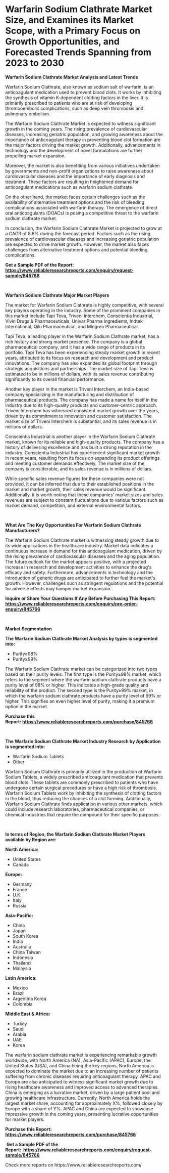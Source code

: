 <p><h1>Warfarin Sodium Clathrate Market Size, and Examines its Market Scope, with a Primary Focus on Growth Opportunities, and Forecasted Trends Spanning from 2023 to 2030</h1></p><p><strong>Warfarin Sodium Clathrate Market Analysis and Latest Trends</strong></p>
<p><p>Warfarin Sodium Clathrate, also known as sodium salt of warfarin, is an anticoagulant medication used to prevent blood clots. It works by inhibiting the synthesis of vitamin K-dependent clotting factors in the liver. It is primarily prescribed to patients who are at risk of developing thromboembolic complications, such as deep vein thrombosis and pulmonary embolism.</p><p>The Warfarin Sodium Clathrate Market is expected to witness significant growth in the coming years. The rising prevalence of cardiovascular diseases, increasing geriatric population, and growing awareness about the importance of anticoagulant therapy in preventing blood clot formation are the major factors driving the market growth. Additionally, advancements in technology and the development of novel formulations are further propelling market expansion.</p><p>Moreover, the market is also benefiting from various initiatives undertaken by governments and non-profit organizations to raise awareness about cardiovascular diseases and the importance of early diagnosis and treatment. These factors are resulting in heightened demand for anticoagulant medications such as warfarin sodium clathrate.</p><p>On the other hand, the market faces certain challenges such as the availability of alternative treatment options and the risk of bleeding complications associated with warfarin therapy. The emergence of direct oral anticoagulants (DOACs) is posing a competitive threat to the warfarin sodium clathrate market.</p><p>In conclusion, the Warfarin Sodium Clathrate Market is projected to grow at a CAGR of 8.8% during the forecast period. Factors such as the rising prevalence of cardiovascular diseases and increasing geriatric population are expected to drive market growth. However, the market also faces challenges from alternative treatment options and potential bleeding complications.</p></p>
<p><strong>Get a Sample PDF of the Report:&nbsp; <a href="https://www.reliableresearchreports.com/enquiry/request-sample/845766">https://www.reliableresearchreports.com/enquiry/request-sample/845766</a></strong></p>
<p>&nbsp;</p>
<p><strong>Warfarin Sodium Clathrate Major Market Players</strong></p>
<p><p>The market for Warfarin Sodium Clathrate is highly competitive, with several key players operating in the industry. Some of the prominent companies in this market include Tapi Teva, Triveni Interchem, Conscientia Industrial, Vivin Drugs & Pharmaceuticals, Univar Pharma Ingredients, Indtek International, Qilu Pharmaceutical, and Mingren Pharmaceutical.</p><p>Tapi Teva, a leading player in the Warfarin Sodium Clathrate market, has a rich history and strong market presence. The company is a global pharmaceutical company, and it has a wide range of products in its portfolio. Tapi Teva has been experiencing steady market growth in recent years, attributed to its focus on research and development and product innovations. The company has also expanded its global footprint through strategic acquisitions and partnerships. The market size of Tapi Teva is estimated to be in millions of dollars, with its sales revenue contributing significantly to its overall financial performance.</p><p>Another key player in the market is Triveni Interchem, an India-based company specializing in the manufacturing and distribution of pharmaceutical products. The company has made a name for itself in the industry due to its high-quality products and customer-centric approach. Triveni Interchem has witnessed consistent market growth over the years, driven by its commitment to innovation and customer satisfaction. The market size of Triveni Interchem is substantial, and its sales revenue is in millions of dollars.</p><p>Conscientia Industrial is another player in the Warfarin Sodium Clathrate market, known for its reliable and high-quality products. The company has a history of delivering excellence and has built a strong reputation in the industry. Conscientia Industrial has experienced significant market growth in recent years, resulting from its focus on expanding its product offerings and meeting customer demands effectively. The market size of the company is considerable, and its sales revenue is in millions of dollars.</p><p>While specific sales revenue figures for these companies were not provided, it can be inferred that due to their established positions in the market and market growth, their sales revenue would be significant. Additionally, it is worth noting that these companies' market sizes and sales revenues are subject to constant fluctuations due to various factors such as market demand, competition, and external environmental factors.</p></p>
<p>&nbsp;</p>
<p><strong>What Are The Key Opportunities For Warfarin Sodium Clathrate Manufacturers?</strong></p>
<p><p>The Warfarin Sodium Clathrate market is witnessing steady growth due to its wide applications in the healthcare industry. Market data indicates a continuous increase in demand for this anticoagulant medication, driven by the rising prevalence of cardiovascular diseases and the aging population. The future outlook for the market appears positive, with a projected increase in research and development activities to enhance the drug's efficacy and safety. Furthermore, advancements in technology and the introduction of generic drugs are anticipated to further fuel the market's growth. However, challenges such as stringent regulations and the potential for adverse effects may hamper market expansion.</p></p>
<p><strong>Inquire or Share Your Questions If Any Before Purchasing This Report: <a href="https://www.reliableresearchreports.com/enquiry/pre-order-enquiry/845766">https://www.reliableresearchreports.com/enquiry/pre-order-enquiry/845766</a></strong></p>
<p>&nbsp;</p>
<p><strong>Market Segmentation</strong></p>
<p><strong>The Warfarin Sodium Clathrate Market Analysis by types is segmented into:</strong></p>
<p><ul><li>Purity≥98%</li><li>Purity≥99%</li></ul></p>
<p><p>The Warfarin Sodium Clathrate market can be categorized into two types based on their purity levels. The first type is the Purity≥98% market, which refers to the segment where the warfarin sodium clathrate products have a purity level of 98% or higher. This indicates a high-grade quality and reliability of the product. The second type is the Purity≥99% market, in which the warfarin sodium clathrate products have a purity level of 99% or higher. This signifies an even higher level of purity, making it a premium option in the market.</p></p>
<p><strong>Purchase this Report:&nbsp;<a href="https://www.reliableresearchreports.com/purchase/845766">https://www.reliableresearchreports.com/purchase/845766</a></strong></p>
<p>&nbsp;</p>
<p><strong>The Warfarin Sodium Clathrate Market Industry Research by Application is segmented into:</strong></p>
<p><ul><li>Warfarin Sodium Tablets</li><li>Other</li></ul></p>
<p><p>Warfarin Sodium Clathrate is primarily utilized in the production of Warfarin Sodium Tablets, a widely prescribed anticoagulant medication that prevents blood clots. These tablets are commonly prescribed to patients who have undergone certain surgical procedures or have a high risk of thrombosis. Warfarin Sodium Tablets work by inhibiting the synthesis of clotting factors in the blood, thus reducing the chances of a clot forming. Additionally, Warfarin Sodium Clathrate finds application in various other markets, which could include research laboratories, pharmaceutical companies, or chemical industries that require the compound for their specific purposes.</p></p>
<p>&nbsp;</p>
<p><strong>In terms of Region, the Warfarin Sodium Clathrate Market Players available by Region are:</strong></p>
<p>
    <p> <strong> North America: </strong>
        <ul>
            <li>United States</li>
            <li>Canada</li>
        </ul>
        </p> 
    <p> <strong> Europe: </strong>
        <ul>
            <li>Germany</li>
            <li>France</li>
            <li>U.K.</li>
            <li>Italy</li>
            <li>Russia</li>
        </ul>
        </p> 
    <p> <strong> Asia-Pacific: </strong>
        <ul>
            <li>China</li>
            <li>Japan</li>
            <li>South Korea</li>
            <li>India</li>
            <li>Australia</li>
            <li>China Taiwan</li>
            <li>Indonesia</li>
            <li>Thailand</li>
            <li>Malaysia</li>
        </ul>
        </p> 
    <p> <strong> Latin America: </strong>
        <ul>
            <li>Mexico</li>
            <li>Brazil</li>
            <li>Argentina Korea</li>
            <li>Colombia</li>
        </ul>
        </p> 
    <p> <strong> Middle East & Africa: </strong>
        <ul>
            <li>Turkey</li>
            <li>Saudi</li>
            <li>Arabia</li>
            <li>UAE</li>
            <li>Korea</li>
        </ul>
    </p>
    </p>
<p><p>The warfarin sodium clathrate market is experiencing remarkable growth worldwide, with North America (NA), Asia-Pacific (APAC), Europe, the United States (USA), and China being the key regions. North America is expected to dominate the market due to an increasing number of patients suffering from chronic diseases requiring anticoagulant therapy. APAC and Europe are also anticipated to witness significant market growth due to rising healthcare awareness and improved access to advanced therapies. China is emerging as a lucrative market, driven by a large patient pool and growing healthcare infrastructure. Currently, North America holds the largest market share, accounting for approximately X%, followed closely by Europe with a share of Y%. APAC and China are expected to showcase impressive growth in the coming years, presenting lucrative opportunities for market players.</p></p>
<p><strong>Purchase this Report: <a href="https://www.reliableresearchreports.com/purchase/845766">https://www.reliableresearchreports.com/purchase/845766</a></strong></p>
<p>&nbsp;<strong>Get a Sample PDF of the Report:&nbsp;&nbsp;<a href="https://www.reliableresearchreports.com/enquiry/request-sample/845766">https://www.reliableresearchreports.com/enquiry/request-sample/845766</a></strong></p>
<p><strong></strong></p>
<p>Check more reports on https://www.reliableresearchreports.com/</p>